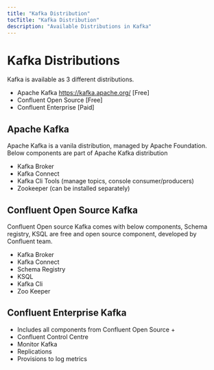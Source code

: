 ```yaml
---
title: "Kafka Distribution"
tocTitle: "Kafka Distribution"
description: "Available Distributions in Kafka"
---
```


# Kafka Distributions

Kafka is available as 3 different distributions. 

- Apache Kafka  https://kafka.apache.org/ [Free]
- Confluent Open Source [Free]
- Confluent Enterprise [Paid]

## Apache Kafka

Apache Kafka is a vanila distribution, managed by Apache Foundation. Below components are part of Apache Kafka distribution

- Kafka Broker
- Kafka Connect
- Kafka Cli Tools (manage topics, console consumer/producers)
- Zookeeper (can be installed separately)


## Confluent Open Source Kafka

Confluent Open source Kafka comes with below components, Schema registry, KSQL are free and open source component, developed by Confluent team.

- Kafka Broker
- Kafka Connect
- Schema Registry
- KSQL
- Kafka Cli
- Zoo Keeper


## Confluent Enterprise Kafka

- Includes all components from Confluent Open Source + 
- Confluent Control Centre
- Monitor Kafka
- Replications
- Provisions to log metrics

